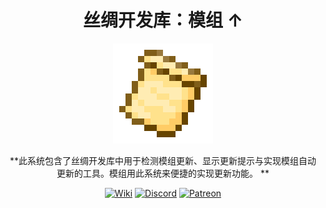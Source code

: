 <div style="text-align:center">

# 丝绸开发库：模组 ↑

**<img src="../../img/icon.png" alt="Logo" width="160" height="160"/>**

**此系统包含了丝绸开发库中用于检测模组更新、显示更新提示与实现模组自动更新的工具。模组用此系统来便捷的实现更新功能。
**

[<img alt="Wiki" height="64" src="https://cdn.simpleicons.org/wikipedia/000000/FFFFFF]" width="64"/>](https://silk-mc.gitbook.io/silk-api)
[<img alt="Discord" height="64" src="https://cdn.simpleicons.org/discord" width="64"/>](https://discord.com/invite/ZJuQyH2RBz)
[<img alt="Patreon" height="64" src="https://cdn.simpleicons.org/patreon/000000/FFFFFF" width="64"/>](https://www.patreon.com/GameGeek_Saikel)

</div>